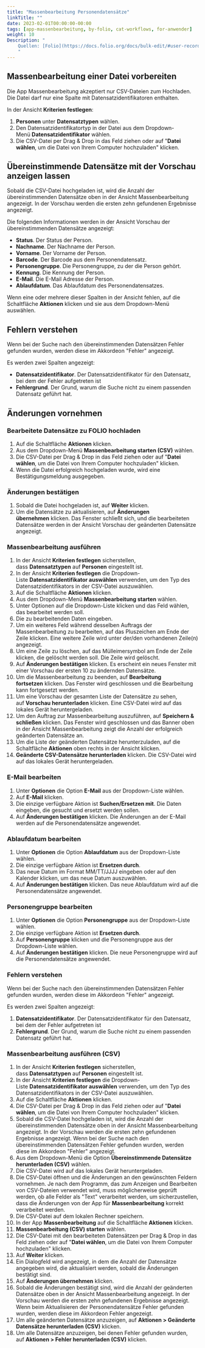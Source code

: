 ```yaml
---
title: "Massenbearbeitung Personendatensätze"
linkTitle: ""
date: 2023-02-01T00:00:00-00:00
tags: [app-massenbearbeitung, by-folio, cat-workflows, for-anwender]
weight: 10
Description: "
    Quellen: [Folio](https://docs.folio.org/docs/bulk-edit/#user-records) & [GBV](https://info.gbv.de/pages/viewpage.action?pageId=845709324)
    "
---
```


## Massenbearbeitung einer Datei vorbereiten

Die App Massenbearbeitung akzeptiert nur CSV-Dateien zum Hochladen. Die Datei darf nur eine Spalte mit Datensatzidentifikatoren enthalten.

In der Ansicht **Kriterien festlegen**:

1.  **Personen** unter **Datensatztypen** wählen.
2.  Den Datensatzidentifikatortyp in der Datei aus dem Dropdown-Menü **Datensatzidentifikator** wählen.
3.  Die CSV-Datei per Drag & Drop in das Feld ziehen oder auf "**Datei wählen**, um die Datei von Ihrem Computer hochzuladen" klicken.

## Übereinstimmende Datensätze mit der Vorschau anzeigen lassen

Sobald die CSV-Datei hochgeladen ist, wird die Anzahl der übereinstimmenden Datensätze oben in der Ansicht Massenbearbeitung angezeigt. In der Vorschau werden die ersten zehn gefundenen Ergebnisse angezeigt.

Die folgenden Informationen werden in der Ansicht Vorschau der übereinstimmenden Datensätze angezeigt:

* **Status**. Der Status der Person.
* **Nachname**. Der Nachname der Person.
* **Vorname**. Der Vorname der Person.
* **Barcode**. Der Barcode aus dem Personendatensatz.
* **Personengruppe**. Die Personengruppe, zu der die Person gehört.
* **Kennung**. Die Kennung der Person.
* **E-Mail**. Die E-Mail Adresse der Person.
* **Ablaufdatum**. Das Ablaufdatum des Personendatensatzes.

Wenn eine oder mehrere dieser Spalten in der Ansicht fehlen, auf die Schaltfläche **Aktionen** klicken und sie aus dem Dropdown-Menü auswählen.

## Fehlern verstehen

Wenn bei der Suche nach den übereinstimmenden Datensätzen Fehler gefunden wurden, werden diese im Akkordeon "Fehler" angezeigt.

Es werden zwei Spalten angezeigt:

* **Datensatzidentifikator**. Der Datensatzidentifikator für den Datensatz, bei dem der Fehler aufgetreten ist
* **Fehlergrund**. Der Grund, warum die Suche nicht zu einem passenden Datensatz geführt hat.

## Änderungen vornehmen

### Bearbeitete Datensätze zu FOLIO hochladen

1.  Auf die Schaltfläche **Aktionen** klicken.
2.  Aus dem Dropdown-Menü **Massenbearbeitung starten (CSV)** wählen.
3.  Die CSV-Datei per Drag & Drop in das Feld ziehen oder auf "**Datei wählen**, um die Datei von Ihrem Computer hochzuladen" klicken.
4.  Wenn die Datei erfolgreich hochgeladen wurde, wird eine Bestätigungsmeldung ausgegeben.

### Änderungen bestätigen

1.  Sobald die Datei hochgeladen ist, auf **Weiter** klicken.
2.  Um die Datensätze zu aktualisieren, auf **Änderungen übernehmen** klicken. Das Fenster schließt sich, und die bearbeiteten Datensätze werden in der Ansicht Vorschau der geänderten Datensätze angezeigt.

### Massenbearbeitung ausführen

1.  In der Ansicht **Kriterien festlegen** sicherstellen, dass **Datensatztypen** auf **Personen** eingestellt ist.
2.  In der Ansicht **Kriterien festlegen** die Dropdown-Liste **Datensatzidentifikator auswählen** verwenden, um den Typ des Datensatzidentifikators in der CSV-Datei auszuwählen.
3.  Auf die Schaltfläche **Aktionen** klicken.
4.  Aus dem Dropdown-Menü **Massenbearbeitung starten** wählen.
5.  Unter Optionen auf die Dropdown-Liste klicken und das Feld wählen, das bearbeitet werden soll.
6.  Die zu bearbeitenden Daten eingeben.
7.  Um ein weiteres Feld während desselben Auftrags der Massenbearbeitung zu bearbeiten, auf das Pluszeichen am Ende der Zeile klicken. Eine weitere Zeile wird unter der/den vorhandenen Zeile(n) angezeigt.
8.  Um eine Zeile zu löschen, auf das Mülleimersymbol am Ende der Zeile klicken, die gelöscht werden soll. Die Zeile wird gelöscht.
9.  Auf **Änderungen bestätigen** klicken. Es erscheint ein neues Fenster mit einer Vorschau der ersten 10 zu ändernden Datensätze.
10.  Um die Massenbearbeitung zu beenden, auf **Bearbeitung fortsetzen** klicken. Das Fenster wird geschlossen und die Bearbeitung kann fortgesetzt werden.
11.  Um eine Vorschau der gesamten Liste der Datensätze zu sehen, auf **Vorschau herunterladen** klicken. Eine CSV-Datei wird auf das lokales Gerät heruntergeladen.
12.  Um den Auftrag zur Massenbearbeitung auszuführen, auf **Speichern & schließen** klicken. Das Fenster wird geschlossen und das Banner oben in der Ansicht Massenbearbeitung zeigt die Anzahl der erfolgreich geänderten Datensätze an.
13.  Um die Liste der geänderten Datensätze herunterzuladen, auf die Schaltfläche **Aktionen** oben rechts in der Ansicht klicken.
14.  **Geänderte CSV-Datensätze herunterladen** klicken. Die CSV-Datei wird auf das lokales Gerät heruntergeladen.

### E-Mail bearbeiten

1.  Unter **Optionen** die Option **E-Mail** aus der Dropdown-Liste wählen.
2.  Auf **E-Mail** klicken.
3.  Die einzige verfügbare Aktion ist **Suchen/Ersetzen mit**. Die Daten eingeben, die gesucht und ersetzt werden sollen.
4.  Auf **Änderungen bestätigen** klicken. Die Änderungen an der E-Mail werden auf die Personendatensätze angewendet.

### Ablaufdatum bearbeiten

1.  Unter **Optionen** die Option **Ablaufdatum** aus der Dropdown-Liste wählen.
2.  Die einzige verfügbare Aktion ist **Ersetzen durch**.
3.  Das neue Datum im Format MM/TT/JJJJ eingeben oder auf den Kalender klicken, um das neue Datum auszuwählen.
4.  Auf **Änderungen bestätigen** klicken. Das neue Ablaufdatum wird auf die Personendatensätze angewendet.

### Personengruppe bearbeiten

1.  Unter **Optionen** die Option **Personengruppe** aus der Dropdown-Liste wählen.
2.  Die einzige verfügbare Aktion ist **Ersetzen durch**.
3.  Auf **Personengruppe** klicken und die Personengruppe aus der Dropdown-Liste wählen.
4.  Auf **Änderungen bestätigen** klicken. Die neue Personengruppe wird auf die Personendatensätze angewendet.

### Fehlern verstehen

Wenn bei der Suche nach den übereinstimmenden Datensätzen Fehler gefunden wurden, werden diese im Akkordeon "Fehler" angezeigt.

Es werden zwei Spalten angezeigt:

1.  **Datensatzidentifikator**. Der Datensatzidentifikator für den Datensatz, bei dem der Fehler aufgetreten ist
2.  **Fehlergrund**. Der Grund, warum die Suche nicht zu einem passenden Datensatz geführt hat.

### Massenbearbeitung ausführen (CSV)

1.  In der Ansicht **Kriterien festlegen** sicherstellen, dass **Datensatztypen** auf **Personen** eingestellt ist.
2.  In der Ansicht **Kriterien festlegen** die Dropdown-Liste **Datensatzidentifikator auswählen** verwenden, um den Typ des Datensatzidentifikators in der CSV-Datei auszuwählen.
3.  Auf die Schaltfläche **Aktionen** klicken.
4.  Die CSV-Datei per Drag & Drop in das Feld ziehen oder auf "**Datei wählen**, um die Datei von Ihrem Computer hochzuladen" klicken.
5.  Sobald die CSV-Datei hochgeladen ist, wird die Anzahl der übereinstimmenden Datensätze oben in der Ansicht Massenbearbeitung angezeigt. In der Vorschau werden die ersten zehn gefundenen Ergebnisse angezeigt. Wenn bei der Suche nach den übereinstimmenden Datensätzen Fehler gefunden wurden, werden diese im Akkordeon "Fehler" angezeigt.
6.  Aus dem Dropdown-Menü die Option **Übereinstimmende Datensätze herunterladen (CSV)** wählen.
7.  Die CSV-Datei wird auf das lokales Gerät heruntergeladen.
8.  Die CSV-Datei öffnen und die Änderungen an den gewünschten Feldern vornehmen. Je nach dem Programm, das zum Anzeigen und Bearbeiten von CSV-Dateien verwendet wird, muss möglicherweise geprüft werden, ob alle Felder als "Text" verarbeitet werden, um sicherzustellen, dass die Änderungen von der App für **Massenbearbeitung** korrekt verarbeitet werden.
9.  Die CSV-Datei auf dem lokalen Rechner speichern.
10.  In der App **Massenbearbeitung** auf die Schaltfläche **Aktionen** klicken.
11.  **Massenbearbeitung (CSV) starten** wählen.
12.  Die CSV-Datei mit den bearbeiteten Datensätzen per Drag & Drop in das Feld ziehen oder auf "**Datei wählen**, um die Datei von Ihrem Computer hochzuladen" klicken.
13.  Auf **Weiter** klicken.
14.  Ein Dialogfeld wird angezeigt, in dem die Anzahl der Datensätze angegeben wird, die aktualisiert werden, sobald die Änderungen bestätigt sind.
15.  Auf **Änderungen übernehmen** klicken.
16.  Sobald die Änderungen bestätigt sind, wird die Anzahl der geänderten Datensätze oben in der Ansicht Massenbearbeitung angezeigt. In der Vorschau werden die ersten zehn gefundenen Ergebnisse angezeigt. Wenn beim Aktualisieren der Personendatensätze Fehler gefunden wurden, werden diese im Akkordeon Fehler angezeigt.
17.  Um alle geänderten Datensätze anzuzeigen, auf **Aktionen > Geänderte Datensätze herunterladen (CSV)** klicken.
18.  Um alle Datensätze anzuzeigen, bei denen Fehler gefunden wurden, auf **Aktionen > Fehler herunterladen (CSV)** klicken.

